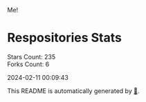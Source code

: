 Me!

# Respositories Stats
Stars Count: 235  
Forks Count: 6

2024-02-11 00:09:43  

This README is automatically generated by [🐰](https://github.com/rnitta/rnitta).
